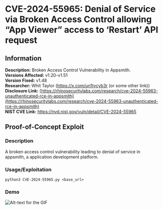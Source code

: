 # CVE-2024-55965: Denial of Service via Broken Access Control allowing “App Viewer” access to ‘Restart’ API request

## Information
**Description:** Broken Access Control Vulnerability in Appsmith.  
**Versions Affected:** v1.20-v1.51  
**Version Fixed:** v1.48  
**Researcher:** Whit Taylor (https://x.com/un1tycyb3r (or some other link))  
**Disclosure Link:** [https://rhinosecuritylabs.com/research/cve-2024-55963-unauthenticated-rce-in-appsmith](https://rhinosecuritylabs.com/research/cve-2024-55963-unauthenticated-rce-in-appsmith)  
**NIST CVE Link:** https://nvd.nist.gov/vuln/detail/CVE-2024-55965  

## Proof-of-Concept Exploit
### Description
A broken access control vulnerability leading to denial of service in appsmith, a application development platform.  

### Usage/Exploitation
```python3 CVE-2024-55965.py <base_url>```  

### Demo
![Alt-text for the GIF](./appsmith-dos.gif)
